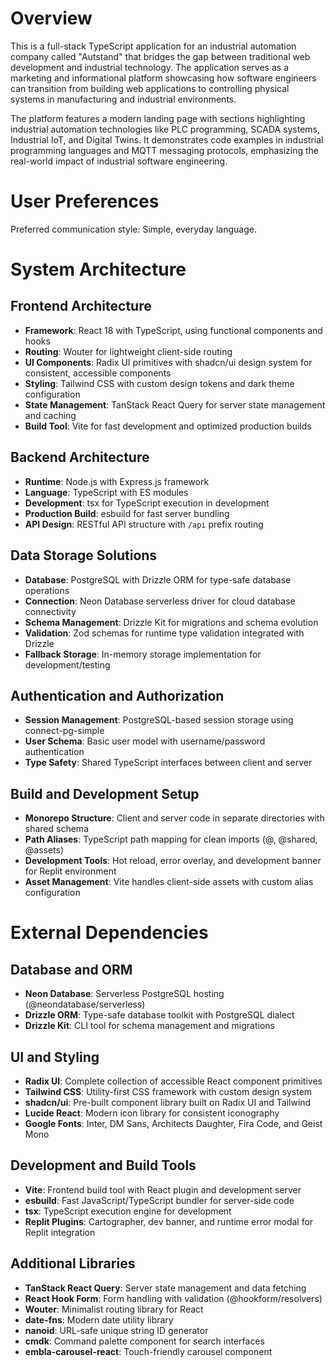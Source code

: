 # Overview

This is a full-stack TypeScript application for an industrial automation company called "Autstand" that bridges the gap between traditional web development and industrial technology. The application serves as a marketing and informational platform showcasing how software engineers can transition from building web applications to controlling physical systems in manufacturing and industrial environments.

The platform features a modern landing page with sections highlighting industrial automation technologies like PLC programming, SCADA systems, Industrial IoT, and Digital Twins. It demonstrates code examples in industrial programming languages and MQTT messaging protocols, emphasizing the real-world impact of industrial software engineering.

# User Preferences

Preferred communication style: Simple, everyday language.

# System Architecture

## Frontend Architecture
- **Framework**: React 18 with TypeScript, using functional components and hooks
- **Routing**: Wouter for lightweight client-side routing
- **UI Components**: Radix UI primitives with shadcn/ui design system for consistent, accessible components
- **Styling**: Tailwind CSS with custom design tokens and dark theme configuration
- **State Management**: TanStack React Query for server state management and caching
- **Build Tool**: Vite for fast development and optimized production builds

## Backend Architecture
- **Runtime**: Node.js with Express.js framework
- **Language**: TypeScript with ES modules
- **Development**: tsx for TypeScript execution in development
- **Production Build**: esbuild for fast server bundling
- **API Design**: RESTful API structure with `/api` prefix routing

## Data Storage Solutions
- **Database**: PostgreSQL with Drizzle ORM for type-safe database operations
- **Connection**: Neon Database serverless driver for cloud database connectivity
- **Schema Management**: Drizzle Kit for migrations and schema evolution
- **Validation**: Zod schemas for runtime type validation integrated with Drizzle
- **Fallback Storage**: In-memory storage implementation for development/testing

## Authentication and Authorization
- **Session Management**: PostgreSQL-based session storage using connect-pg-simple
- **User Schema**: Basic user model with username/password authentication
- **Type Safety**: Shared TypeScript interfaces between client and server

## Build and Development Setup
- **Monorepo Structure**: Client and server code in separate directories with shared schema
- **Path Aliases**: TypeScript path mapping for clean imports (@, @shared, @assets)
- **Development Tools**: Hot reload, error overlay, and development banner for Replit environment
- **Asset Management**: Vite handles client-side assets with custom alias configuration

# External Dependencies

## Database and ORM
- **Neon Database**: Serverless PostgreSQL hosting (@neondatabase/serverless)
- **Drizzle ORM**: Type-safe database toolkit with PostgreSQL dialect
- **Drizzle Kit**: CLI tool for schema management and migrations

## UI and Styling
- **Radix UI**: Complete collection of accessible React component primitives
- **Tailwind CSS**: Utility-first CSS framework with custom design system
- **shadcn/ui**: Pre-built component library built on Radix UI and Tailwind
- **Lucide React**: Modern icon library for consistent iconography
- **Google Fonts**: Inter, DM Sans, Architects Daughter, Fira Code, and Geist Mono

## Development and Build Tools
- **Vite**: Frontend build tool with React plugin and development server
- **esbuild**: Fast JavaScript/TypeScript bundler for server-side code
- **tsx**: TypeScript execution engine for development
- **Replit Plugins**: Cartographer, dev banner, and runtime error modal for Replit integration

## Additional Libraries
- **TanStack React Query**: Server state management and data fetching
- **React Hook Form**: Form handling with validation (@hookform/resolvers)
- **Wouter**: Minimalist routing library for React
- **date-fns**: Modern date utility library
- **nanoid**: URL-safe unique string ID generator
- **cmdk**: Command palette component for search interfaces
- **embla-carousel-react**: Touch-friendly carousel component